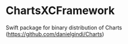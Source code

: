 # ChartsXCFramework

Swift package for binary distribution of Charts (https://github.com/danielgindi/Charts)
